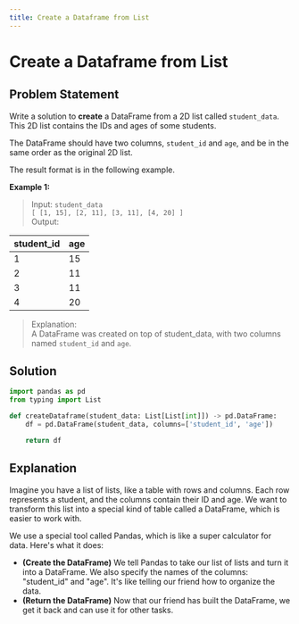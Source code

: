 ```yaml
---
title: Create a Dataframe from List
---
```


# Create a Dataframe from List

<Badge type="warning" text="LeetCode" /> <a href="https://leetcode.com/problems/create-a-dataframe-from-list/" target="_blank"><Badge type="warning" text="#2877" /> </a> <Badge type="info" text="🟢 Easy" /> <Badge type="info" text="Pandas" /> <a href="https://github.com/noeyislearning" target="_blank"><Badge type="tip" text="Solve by @noeyislearning" /> </a>

## Problem Statement

Write a solution to **create** a DataFrame from a 2D list called `student_data`. This 2D list contains the IDs and ages of some students.

The DataFrame should have two columns, `student_id` and `age`, and be in the same order as the original 2D list.

The result format is in the following example.

**Example 1:**

> Input: `student_data`  
> `[
 [1, 15],
 [2, 11],
 [3, 11],
 [4, 20]
]`  
> Output:

| student_id | age |
| ---------- | --- |
| 1          | 15  |
| 2          | 11  |
| 3          | 11  |
| 4          | 20  |

> Explanation:  
> A DataFrame was created on top of student_data, with two columns named `student_id` and `age`.

## Solution

```python pandas
import pandas as pd
from typing import List

def createDataframe(student_data: List[List[int]]) -> pd.DataFrame:
    df = pd.DataFrame(student_data, columns=['student_id', 'age'])

    return df
```

## Explanation

Imagine you have a list of lists, like a table with rows and columns. Each row represents a student, and the columns contain their ID and age. We want to transform this list into a special kind of table called a DataFrame, which is easier to work with.

We use a special tool called Pandas, which is like a super calculator for data. Here's what it does:

- **(Create the DataFrame)** We tell Pandas to take our list of lists and turn it into a DataFrame. We also specify the names of the columns: "student_id" and "age". It's like telling our friend how to organize the data.
- **(Return the DataFrame)** Now that our friend has built the DataFrame, we get it back and can use it for other tasks.
